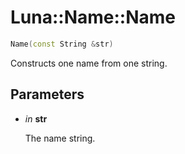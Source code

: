 # Luna::Name::Name

```c++
Name(const String &str)
```

Constructs one name from one string. 



## Parameters
* *in* **str**

    The name string. 

